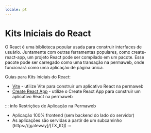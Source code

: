 ```yaml
---
locale: pt
---
```

# Kits Iniciais do React

O React é uma biblioteca popular usada para construir interfaces de usuário. Juntamente com outras ferramentas populares, como create-react-app, um projeto React pode ser compilado em um pacote. Esse pacote pode ser carregado como uma transação na permaweb, onde funcionará como uma aplicação de página única.

Guias para Kits Iniciais do React:

* [Vite](./vite.md) - utilize Vite para construir um aplicativo React na permaweb
* [Create React App](./create-react-app.md) - utilize o Create React App para construir um aplicativo React na permaweb

::: info Restrições de Aplicação na Permaweb
* Aplicação 100% frontend (sem backend do lado do servidor)
* As aplicações são servidas a partir de um subcaminho (https://[gateway]/[TX_ID])
:::